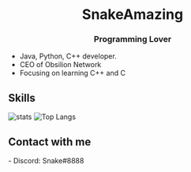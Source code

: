 <h1 align="center"> SnakeAmazing </h1>
<h3 align="center">Programming Lover</h3>

- Java, Python, C++ developer.
- CEO of Obsilion Network 
- Focusing on learning C++ and C

## Skills

![stats](https://github-readme-stats.vercel.app/api?username=SnakeAmazing&count_private=true)
![Top Langs](https://github-readme-stats.vercel.app/api/top-langs/?username=SnakeAmazing&layout=compact)

## Contact with me
<div>
- Discord: Snake#8888
</div>
